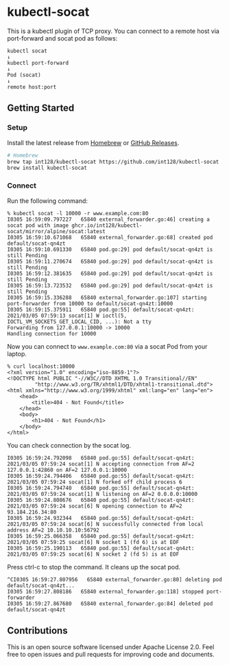 # kubectl-socat

This is a kubectl plugin of TCP proxy.
You can connect to a remote host via port-forward and socat pod as follows:

```
kubectl socat
↓
kubectl port-forward
↓
Pod (socat)
↓
remote host:port
```

## Getting Started

### Setup

Install the latest release from [Homebrew](https://brew.sh/) or [GitHub Releases](https://github.com/int128/kubectl-socat/releases).

```sh
# Homebrew
brew tap int128/kubectl-socat https://github.com/int128/kubectl-socat
brew install kubectl-socat
```

### Connect

Run the following command:

```console
% kubectl socat -l 10000 -r www.example.com:80
I0305 16:59:09.797227   65840 external_forwarder.go:46] creating a socat pod with image ghcr.io/int128/kubectl-socat/mirror/alpine/socat:latest
I0305 16:59:10.671068   65840 external_forwarder.go:68] created pod default/socat-qn4zt
I0305 16:59:10.691330   65840 pod.go:29] pod default/socat-qn4zt is still Pending
I0305 16:59:11.270674   65840 pod.go:29] pod default/socat-qn4zt is still Pending
I0305 16:59:12.381635   65840 pod.go:29] pod default/socat-qn4zt is still Pending
I0305 16:59:13.723532   65840 pod.go:29] pod default/socat-qn4zt is still Pending
I0305 16:59:15.336288   65840 external_forwarder.go:107] starting port-forwarder from 10000 to default/socat-qn4zt:10000
I0305 16:59:15.375911   65840 pod.go:55] default/socat-qn4zt: 2021/03/05 07:59:13 socat[1] W ioctl(5, IOCTL_VM_SOCKETS_GET_LOCAL_CID, ...): Not a tty
Forwarding from 127.0.0.1:10000 -> 10000
Handling connection for 10000
```

Now you can connect to `www.example.com:80` via a socat Pod from your laptop.

```console
% curl localhost:10000
<?xml version="1.0" encoding="iso-8859-1"?>
<!DOCTYPE html PUBLIC "-//W3C//DTD XHTML 1.0 Transitional//EN"
         "http://www.w3.org/TR/xhtml1/DTD/xhtml1-transitional.dtd">
<html xmlns="http://www.w3.org/1999/xhtml" xml:lang="en" lang="en">
	<head>
		<title>404 - Not Found</title>
	</head>
	<body>
		<h1>404 - Not Found</h1>
	</body>
</html>
```

You can check connection by the socat log.

```console
I0305 16:59:24.792098   65840 pod.go:55] default/socat-qn4zt: 2021/03/05 07:59:24 socat[1] N accepting connection from AF=2 127.0.0.1:42860 on AF=2 127.0.0.1:10000
I0305 16:59:24.794406   65840 pod.go:55] default/socat-qn4zt: 2021/03/05 07:59:24 socat[1] N forked off child process 6
I0305 16:59:24.794740   65840 pod.go:55] default/socat-qn4zt: 2021/03/05 07:59:24 socat[1] N listening on AF=2 0.0.0.0:10000
I0305 16:59:24.808676   65840 pod.go:55] default/socat-qn4zt: 2021/03/05 07:59:24 socat[6] N opening connection to AF=2 93.184.216.34:80
I0305 16:59:24.932344   65840 pod.go:55] default/socat-qn4zt: 2021/03/05 07:59:24 socat[6] N successfully connected from local address AF=2 10.10.10.10:56792
I0305 16:59:25.066358   65840 pod.go:55] default/socat-qn4zt: 2021/03/05 07:59:25 socat[6] N socket 1 (fd 6) is at EOF
I0305 16:59:25.190113   65840 pod.go:55] default/socat-qn4zt: 2021/03/05 07:59:25 socat[6] N socket 2 (fd 5) is at EOF
```

Press ctrl-c to stop the command. It cleans up the socat pod.

```console
^CI0305 16:59:27.807956   65840 external_forwarder.go:80] deleting pod default/socat-qn4zt...
I0305 16:59:27.808186   65840 external_forwarder.go:118] stopped port-forwarder
I0305 16:59:27.867680   65840 external_forwarder.go:84] deleted pod default/socat-qn4zt
```


## Contributions

This is an open source software licensed under Apache License 2.0. Feel free to open issues and pull requests for improving code and documents.
